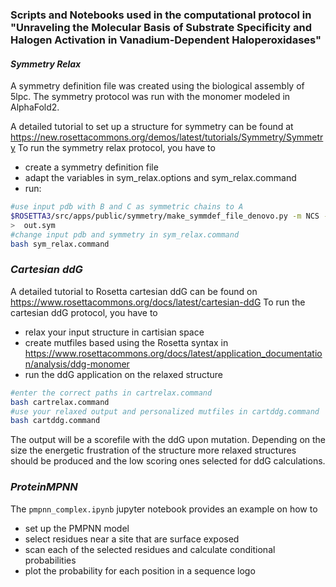 ### Scripts and Notebooks used in the computational protocol in "Unraveling the Molecular Basis of Substrate Specificity and Halogen Activation in Vanadium-Dependent Haloperoxidases"
#### _Symmetry Relax_ 
A symmetry definition file was created using the biological assembly of 5lpc. The symmetry protocol was run with the monomer modeled in AlphaFold2.

A detailed tutorial to set up a structure for symmetry can be found at https://new.rosettacommons.org/demos/latest/tutorials/Symmetry/Symmetry
To run the symmetry relax protocol, you have to

- create a symmetry definition file
- adapt the variables in sym_relax.options and sym_relax.command
- run:
```sh
#use input pdb with B and C as symmetric chains to A
$ROSETTA3/src/apps/public/symmetry/make_symmdef_file_denovo.py -m NCS -p input.pdb -a A -i B,C \
>  out.sym
#change input pdb and symmetry in sym_relax.command
bash sym_relax.command 
``` 

### _Cartesian ddG_

A detailed tutorial to Rosetta cartesian ddG can be found on https://www.rosettacommons.org/docs/latest/cartesian-ddG
To run the cartesian ddG protocol, you have to
- relax your input structure in cartisian space
- create mutfiles based using the Rosetta syntax in https://www.rosettacommons.org/docs/latest/application_documentation/analysis/ddg-monomer
- run the ddG application on the relaxed structure
```sh
#enter the correct paths in cartrelax.command 
bash cartrelax.command
#use your relaxed output and personalized mutfiles in cartddg.command
bash cartddg.command
```
The output will be a scorefile with the ddG upon mutation. Depending on the size the energetic frustration of the structure more relaxed structures should be produced and the low scoring ones selected for ddG calculations.

### _ProteinMPNN_

The ```pmpnn_complex.ipynb``` jupyter notebook provides an example on how to
- set up the PMPNN model
- select residues near a site that are surface exposed
- scan each of the selected residues and calculate conditional probabilities
- plot the probability for each position in a sequence logo
